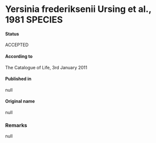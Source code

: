 # Yersinia frederiksenii Ursing et al., 1981 SPECIES

#### Status
ACCEPTED

#### According to
The Catalogue of Life, 3rd January 2011

#### Published in
null

#### Original name
null

### Remarks
null